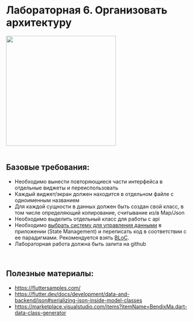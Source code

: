 # Лабораторная 6. Организовать архитектуру

<img src="https://encrypted-tbn0.gstatic.com/images?q=tbn:ANd9GcTdwCqWyykBtninwkeGUbkmCrOSl-Z_snJNhyn2mMqeZLxit0aR38XopULKshOAJws-KE8&usqp=CAU" width="300">

<br>
<br>

## Базовые требования:

- Необходимо вынести повторяющиеся части интерфейса в отдельные виджеты и переиспользовать
- Каждый виджет/экран должен находится в отдельном файле с одноименным названием
- Для каждой сущности в данных должен быть создан свой класс, в том числе определяющий копирование, считывание из/в Map/Json
- Необходимо выделить отдельный класс для работы с api
- Необходимо [выбрать систему для управления данными](https://flutter.dev/docs/development/data-and-backend/state-mgmt/options) в приложении (State Management) и переписать код в соответствии с ее парадигмами. Рекомендуется взять [BLoC](https://flutter.dev/docs/development/data-and-backend/state-mgmt/options#bloc--rx).
- Лабораторная работа должна быть залита на github

<br>

## Полезные материалы:

- https://fluttersamples.com/
- https://flutter.dev/docs/development/data-and-backend/json#serializing-json-inside-model-classes
- https://marketplace.visualstudio.com/items?itemName=BendixMa.dart-data-class-generator
